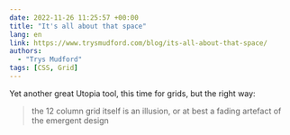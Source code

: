 ```yaml
---
date: 2022-11-26 11:25:57 +00:00
title: "It's all about that space"
lang: en
link: https://www.trysmudford.com/blog/its-all-about-that-space/
authors:
  - "Trys Mudford"
tags: [CSS, Grid]
---
```


Yet another great Utopia tool, this time for grids, but the right way:

> the 12 column grid itself is an illusion, or at best a fading artefact of the emergent design
